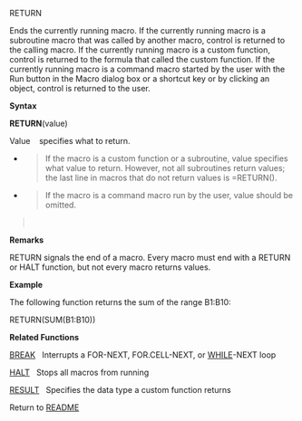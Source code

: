 RETURN

Ends the currently running macro. If the currently running macro is a
subroutine macro that was called by another macro, control is returned
to the calling macro. If the currently running macro is a custom
function, control is returned to the formula that called the custom
function. If the currently running macro is a command macro started by
the user with the Run button in the Macro dialog box or a shortcut key
or by clicking an object, control is returned to the user.

**Syntax**

**RETURN**(value)

Value&nbsp;&nbsp;&nbsp;&nbsp;specifies what to return.

  - > If the macro is a custom function or a subroutine, value specifies
    > what value to return. However, not all subroutines return values;
    > the last line in macros that do not return values is =RETURN().

  - > If the macro is a command macro run by the user, value should be
    > omitted.

> &nbsp;

**Remarks**

RETURN signals the end of a macro. Every macro must end with a RETURN or
HALT function, but not every macro returns values.

**Example**

The following function returns the sum of the range B1:B10:

RETURN(SUM(B1:B10))

**Related Functions**

[BREAK](BREAK.md)&nbsp;&nbsp;&nbsp;Interrupts a FOR-NEXT, FOR.CELL-NEXT, or
[WHILE](WHILE.md)-NEXT loop

[HALT](HALT.md)&nbsp;&nbsp;&nbsp;Stops all macros from running

[RESULT](RESULT.md)&nbsp;&nbsp;&nbsp;Specifies the data type a custom function
returns



Return to [README](README.md)

